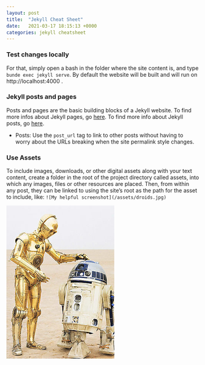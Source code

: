 ```yaml
---
layout: post
title:  "Jekyll Cheat Sheet"
date:   2021-03-17 18:15:13 +0000
categories: jekyll cheatsheet
---
```

### Test changes locally
For that, simply open a bash in the folder where the site content is, and type `bunde exec jekyll serve`. By default the website will be built and will run on http://localhost:4000 .

### Jekyll posts and pages
Posts and pages are the basic building blocks of a Jekyll website. To find more infos about Jekyll pages, go [here](https://jekyllrb.com/docs/pages/). To find more info about Jekyll posts, go [here](https://jekyllrb.com/docs/posts/).

* Posts: Use the `post_url` tag to link to other posts without having to worry about the URLs breaking when the site permalink style changes.

### Use Assets
To include images, downloads, or other digital assets along with your text content, create a folder in the root of the project directory called assets, into which any images, files or other resources are placed. Then, from within any post, they can be linked to using the site’s root as the path for the asset to include, like:
`![My helpful screenshot](/assets/droids.jpg)`

![My helpful screenshot](/assets/droids.jpg)

[jekyll-docs]: https://jekyllrb.com/docs/home
[jekyll-gh]:   https://github.com/jekyll/jekyll
[jekyll-talk]: https://talk.jekyllrb.com/
